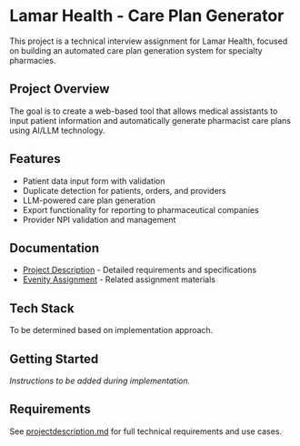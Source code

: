 # Lamar Health - Care Plan Generator

This project is a technical interview assignment for Lamar Health, focused on building an automated care plan generation system for specialty pharmacies.

## Project Overview

The goal is to create a web-based tool that allows medical assistants to input patient information and automatically generate pharmacist care plans using AI/LLM technology.

## Features

- Patient data input form with validation
- Duplicate detection for patients, orders, and providers
- LLM-powered care plan generation
- Export functionality for reporting to pharmaceutical companies
- Provider NPI validation and management

## Documentation

- [Project Description](./projectdescription.md) - Detailed requirements and specifications
- [Evenity Assignment](./evenity/) - Related assignment materials

## Tech Stack

To be determined based on implementation approach.

## Getting Started

*Instructions to be added during implementation.*

## Requirements

See [projectdescription.md](./projectdescription.md) for full technical requirements and use cases.
